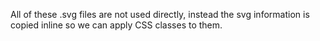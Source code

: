 All of these .svg files are not used directly, instead the svg information is copied inline so we can apply CSS classes to them.
